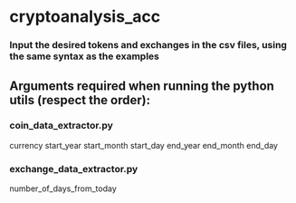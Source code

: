 # cryptoanalysis_acc
  
### Input the desired tokens and exchanges in the csv files, using the same syntax as the examples

## Arguments required when running the python utils (respect the order):  
### coin_data_extractor.py  
currency start_year start_month start_day end_year end_month end_day  
  

### exchange_data_extractor.py  
number_of_days_from_today

